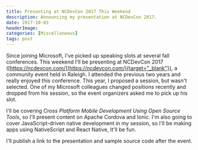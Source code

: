 ```yaml
---
title: Presenting at NCDevCon 2017 This Weekend
description: Announcing my presentation at NCDevCon 2017.
date: 2017-10-03
headerImage: 
categories: [Miscellaneous]
tags: post
---
```


Since joining Microsoft, I've picked up speaking slots at several fall conferences. This weekend I'll be presenting at NCDevCon 2017 ([https://ncdevcon.com/](https://ncdevcon.com/){target="_blank"}), a community event held in Raleigh. I attended the previous two years and really enjoyed this conference. This year, I proposed a session, but wasn't selected. One of my Microsoft colleagues changed positions recently and dropped from his session, so the event organizers asked me to pick up his slot.

I'll be covering *Cross Platform Mobile Development Using Open Source Tools*, so I'll present content on Apache Cordova and Ionic. I'm also going to cover JavaScript-driven native development in my session, so I'll be making apps using NativeScript and React Native, It'll be fun.

I'll publish a link to the presentation and sample source code after the event.
